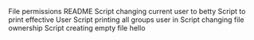 File permissions README
Script changing current user to betty
Script to print effective User 
Script printing all groups user in
Script changing file ownership
Script creating empty file hello
